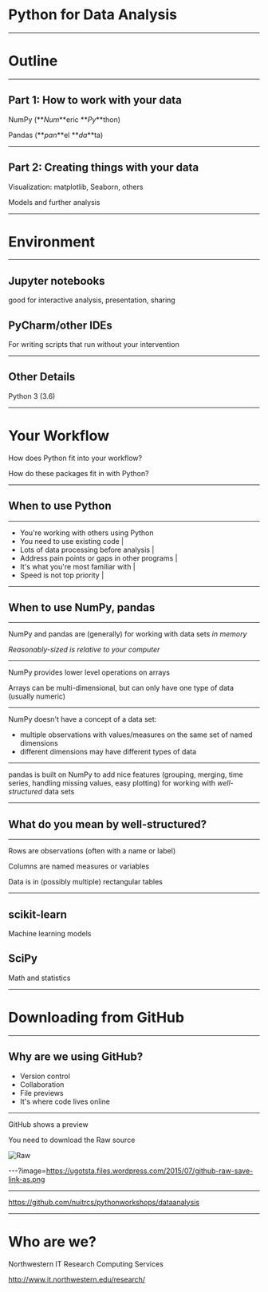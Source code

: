 # Python for Data Analysis

---

# Outline

---

## Part 1: How to work with your data

NumPy (**_Num_**eric **_Py_**thon)

Pandas (**_pan_**el **_da_**ta)

---

## Part 2: Creating things with your data

Visualization: matplotlib, Seaborn, others

Models and further analysis 

---

# Environment

---

## Jupyter notebooks
good for interactive analysis, presentation, sharing

## PyCharm/other IDEs
For writing scripts that run without your intervention 

---

## Other Details

Python 3 (3.6)



---

# Your Workflow

How does Python fit into your workflow?

How do these packages fit in with Python?

---

## When to use Python

---

* You're working with others using Python
* You need to use existing code |
* Lots of data processing before analysis |
* Address pain points or gaps in other programs |
* It's what you're most familiar with |
* Speed is not top priority |


---

## When to use NumPy, pandas

---

NumPy and pandas are (generally) for working with data sets *in memory*

*Reasonably-sized is relative to your computer*

---

NumPy provides lower level operations on arrays

Arrays can be multi-dimensional, but can only have one type of data (usually numeric)

---

NumPy doesn't have a concept of a data set:
* multiple observations with values/measures on the same set of named dimensions
* different dimensions may have different types of data

---

pandas is built on NumPy to add nice features 
(grouping, merging, time series, handling missing values, easy plotting) 
for working with *well-structured* data sets 

---

## What do you mean by well-structured?

---

Rows are observations (often with a name or label)

Columns are named measures or variables

Data is in (possibly multiple) rectangular tables


---

## scikit-learn

Machine learning models

## SciPy

Math and statistics

---

# Downloading from GitHub

---

## Why are we using GitHub?

* Version control
* Collaboration
* File previews
* It's where code lives online

---

GitHub shows a preview

You need to download the Raw source

![Raw](https://ugotsta.files.wordpress.com/2015/07/github-raw-button.png)

---?image=https://ugotsta.files.wordpress.com/2015/07/github-raw-save-link-as.png

---

https://github.com/nuitrcs/pythonworkshops/dataanalysis

---


# Who are we?

Northwestern IT
Research Computing Services

http://www.it.northwestern.edu/research/

